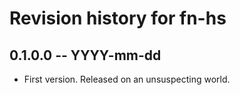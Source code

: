# Revision history for fn-hs

## 0.1.0.0 -- YYYY-mm-dd

* First version. Released on an unsuspecting world.
